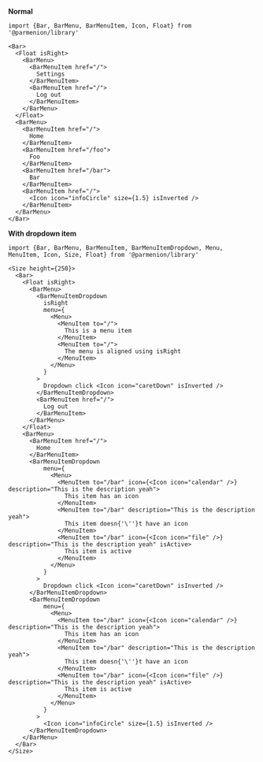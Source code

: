 **Normal**

    import {Bar, BarMenu, BarMenuItem, Icon, Float} from '@parmenion/library'

    <Bar>
      <Float isRight>
        <BarMenu>
          <BarMenuItem href="/">
            Settings
          </BarMenuItem>
          <BarMenuItem href="/">
            Log out
          </BarMenuItem>
        </BarMenu>
      </Float>
      <BarMenu>
        <BarMenuItem href="/">
          Home
        </BarMenuItem>
        <BarMenuItem href="/foo">
          Foo
        </BarMenuItem>
        <BarMenuItem href="/bar">
          Bar
        </BarMenuItem>
        <BarMenuItem href="/">
          <Icon icon="infoCircle" size={1.5} isInverted />
        </BarMenuItem>
      </BarMenu>
    </Bar>

**With dropdown item**

    import {Bar, BarMenu, BarMenuItem, BarMenuItemDropdown, Menu, MenuItem, Icon, Size, Float} from '@parmenion/library'

    <Size height={250}>
      <Bar>
        <Float isRight>
          <BarMenu>
            <BarMenuItemDropdown
              isRight
              menu={
                <Menu>
                  <MenuItem to="/">
                    This is a menu item
                  </MenuItem>
                  <MenuItem to="/">
                    The menu is aligned using isRight
                  </MenuItem>
                </Menu>
              }
            >
              Dropdown click <Icon icon="caretDown" isInverted />
            </BarMenuItemDropdown>
            <BarMenuItem href="/">
              Log out
            </BarMenuItem>
          </BarMenu>
        </Float>
        <BarMenu>
          <BarMenuItem href="/">
            Home
          </BarMenuItem>
          <BarMenuItemDropdown
              menu={
                <Menu>
                  <MenuItem to="/bar" icon={<Icon icon="calendar" />} description="This is the description yeah">
                    This item has an icon
                  </MenuItem>
                  <MenuItem to="/bar" description="This is the description yeah">
                    This item doesn{'\''}t have an icon
                  </MenuItem>
                  <MenuItem to="/bar" icon={<Icon icon="file" />} description="This is the description yeah" isActive>
                    This item is active
                  </MenuItem>
                </Menu>
              }
            >
              Dropdown click <Icon icon="caretDown" isInverted />
          </BarMenuItemDropdown>
          <BarMenuItemDropdown
              menu={
                <Menu>
                  <MenuItem to="/bar" icon={<Icon icon="calendar" />} description="This is the description yeah">
                    This item has an icon
                  </MenuItem>
                  <MenuItem to="/bar" description="This is the description yeah">
                    This item doesn{'\''}t have an icon
                  </MenuItem>
                  <MenuItem to="/bar" icon={<Icon icon="file" />} description="This is the description yeah" isActive>
                    This item is active
                  </MenuItem>
                </Menu>
              }
            >
              <Icon icon="infoCircle" size={1.5} isInverted />
          </BarMenuItemDropdown>
        </BarMenu>
      </Bar>
    </Size>
